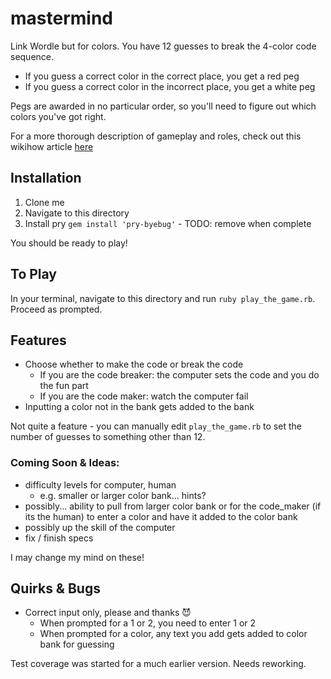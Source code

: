 # mastermind
Link Wordle but for colors. You have 12 guesses to break the 4-color code sequence. 

- If you guess a correct color in the correct place, you get a red peg 
- If you guess a correct color in the incorrect place, you get a white peg

Pegs are awarded in no particular order, so you'll need to figure out which colors you've got right. 

For a more thorough description of gameplay and roles, check out this wikihow article [here](https://www.wikihow.com/Play-Mastermind)

## Installation
1. Clone me
2. Navigate to this directory
3. Install pry `gem install 'pry-byebug'` - TODO: remove when complete

You should be ready to play!

## To Play
In your terminal, navigate to this directory and run `ruby play_the_game.rb`. Proceed as prompted. 

## Features
- Choose whether to make the code or break the code
  - If you are the code breaker: the computer sets the code and you do the fun part
  - If you are the code maker: watch the computer fail
- Inputting a color not in the bank gets added to the bank
 
Not quite a feature - you can manually edit `play_the_game.rb` to set the number of guesses to something other than 12. 

### Coming Soon & Ideas:
- difficulty levels for computer, human
  - e.g. smaller or larger color bank... hints?  
- possibly... ability to pull from larger color bank or for the code_maker (if its the human) to enter a color and have it added to the color bank
- possibly up the skill of the computer
- fix / finish specs

I may change my mind on these! 

## Quirks & Bugs
- Correct input only, please and thanks 😈
  - When prompted for a 1 or 2, you need to enter 1 or 2
  - When prompted for a color, any text you add gets added to color bank for guessing


Test coverage was started for a much earlier version. Needs reworking. 

